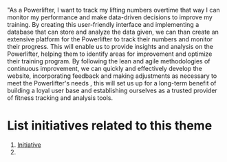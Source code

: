 "As a Powerlifter, I want to track my lifting numbers overtime that  way I can monitor my performance and make data-driven decisions to improve my training. By creating this user-friendly interface and implementing a database that can store and analyze the data given, we can than create an extensive platform for the Powerlifter to track their numbers and monitor their progress. This will enable us to provide insights and analysis on the Powerlifter, helping them to identify areas for improvement and optimize their training program. By following the lean and agile methodologies of continuous improvement, we can quickly and effectively develop the website, incorporating feedback and making adjustments as necessary to meet the Powerlifter's needs , this will set us up for a long-term benefit of building a loyal user base and establishing ourselves as a trusted provider of fitness tracking and analysis tools.
 

# List initiatives related to this theme
1. [Initiative](documentation/templates/theme/initiatives/initiative_template.md)
2. 